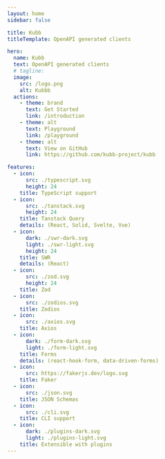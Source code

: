```yaml
---
layout: home
sidebar: false

title: Kubb
titleTemplate: OpenAPI generated clients

hero:
  name: Kubb
  text: OpenAPI generated clients
  # tagline:
  image:
    src: /logo.png
    alt: Kubbb
  actions:
    - theme: brand
      text: Get Started
      link: /introduction
    - theme: alt
      text: Playground
      link: /playground
    - theme: alt
      text: View on GitHub
      link: https://github.com/kubb-project/kubb

features:
  - icon: 
      src: ./typescript.svg
      height: 24
    title: TypeScript support
  - icon: 
      src: ./tanstack.svg
      height: 24
    title: Tanstack Query
    details: (React, Solid, Svelte, Vue)
  - icon: 
      dark: ./swr-dark.svg
      light: ./swr-light.svg
      height: 24
    title: SWR
    details: (React)
  - icon: 
      src: ./zod.svg
      height: 24
    title: Zod
  - icon: 
      src: ./zodios.svg
    title: Zodios
  - icon: 
      src: ./axios.svg
    title: Axios
  - icon: 
      dark: ./form-dark.svg
      light: ./form-light.svg
    title: Forms
    details: (react-hook-form, data-driven-forms)
  - icon: 
      src: https://fakerjs.dev/logo.svg
    title: Faker
  - icon: 
      src: ./json.svg
    title: JSON Schemas
  - icon: 
      src: ./cli.svg
    title: CLI support
  - icon: 
      dark: ./plugins-dark.svg
      light: ./plugins-light.svg
    title: Extensible with plugins
---
```

